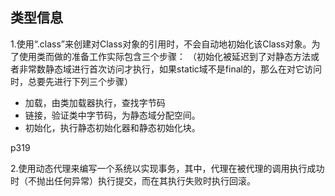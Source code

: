 ## 类型信息

1.使用“.class”来创建对Class对象的引用时，不会自动地初始化该Class对象。为了使用类而做的准备工作实际包含三个步骤：
（初始化被延迟到了对静态方法或者非常数静态域进行首次访问才执行，如果static域不是final的，那么在对它访问时，总要先进行下列三个步骤）


*  加载，由类加载器执行，查找字节码
*  链接，验证类中字节码，为静态域分配空间。
*  初始化，执行静态初始化器和静态初始化块。

p319

2.使用动态代理来编写一个系统以实现事务，其中，代理在被代理的调用执行成功时（不抛出任何异常）执行提交，而在其执行失败时执行回滚。
